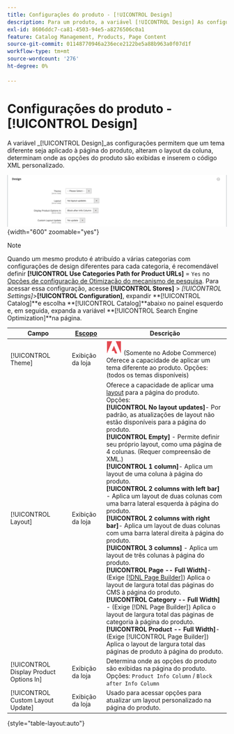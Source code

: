 ```yaml
---
title: Configurações do produto - [!UICONTROL Design]
description: Para um produto, a variável [!UICONTROL Design] As configurações do permitem aplicar um tema diferente a uma página de produto e alterar o layout.
exl-id: 8606ddc7-ca81-4503-94e5-a8276506c0a1
feature: Catalog Management, Products, Page Content
source-git-commit: 01148770946a236ece2122be5a88b963a0f07d1f
workflow-type: tm+mt
source-wordcount: '276'
ht-degree: 0%

---
```


# Configurações do produto - [!UICONTROL Design]

A variável _[!UICONTROL Design]_as configurações permitem que um tema diferente seja aplicado à página do produto, alteram o layout da coluna, determinam onde as opções do produto são exibidas e inserem o código XML personalizado.

![Design](./assets/product-design-ee.png){width="600" zoomable="yes"}

>[!NOTE]
>
>Quando um mesmo produto é atribuído a várias categorias com configurações de design diferentes para cada categoria, é recomendável definir **[!UICONTROL Use Categories Path for Product URLs]** = `Yes` no [Opções de configuração de Otimização do mecanismo de pesquisa](../configuration-reference/catalog/catalog.md#search-engine-optimization). Para acessar essa configuração, acesse  **[!UICONTROL Stores]** > _[!UICONTROL Settings]_>**[!UICONTROL Configuration]**, expandir **[!UICONTROL Catalog]**e escolha **[!UICONTROL Catalog]**abaixo no painel esquerdo e, em seguida, expanda a variável **[!UICONTROL Search Engine Optimization]**na página.

| Campo | [Escopo](../getting-started/websites-stores-views.md#scope-settings) | Descrição |
|---|---|----|
| [!UICONTROL Theme] | Exibição da loja | ![Adobe Commerce](../assets/adobe-logo.svg) (Somente no Adobe Commerce) Oferece a capacidade de aplicar um tema diferente ao produto. Opções: (todos os temas disponíveis) |
| [!UICONTROL Layout] | Exibição da loja | Oferece a capacidade de aplicar uma [layout](../content-design/page-layout.md) para a página do produto. Opções: <br/>**[!UICONTROL No layout updates]**- Por padrão, as atualizações de layout não estão disponíveis para a página do produto.<br/>**[!UICONTROL Empty]** - Permite definir seu próprio layout, como uma página de 4 colunas. (Requer compreensão de XML.) <br/>**[!UICONTROL 1 column]**- Aplica um layout de uma coluna à página do produto.<br/>**[!UICONTROL 2 columns with left bar]** - Aplica um layout de duas colunas com uma barra lateral esquerda à página do produto. <br/>**[!UICONTROL 2 columns with right bar]**- Aplica um layout de duas colunas com uma barra lateral direita à página do produto.<br/>**[!UICONTROL 3 columns]** - Aplica um layout de três colunas à página do produto. <br/>**[!UICONTROL Page -- Full Width]**- (Exige [[!DNL Page Builder]](../page-builder/introduction.md)) Aplica o layout de largura total das páginas do CMS à página do produto.<br/>**[!UICONTROL Category -- Full Width]** - (Exige [!DNL Page Builder]) Aplica o layout de largura total das páginas de categoria à página do produto. <br/>**[!UICONTROL Product -- Full Width]**- (Exige [!UICONTROL Page Builder]) Aplica o layout de largura total das páginas de produto à página do produto. |
| [!UICONTROL Display Product Options In] | Exibição da loja | Determina onde as opções do produto são exibidas na página do produto. Opções: `Product Info Column` / `Block after Info Column` |
| [!UICONTROL Custom Layout Update] | Exibição da loja | Usado para acessar opções para atualizar um layout personalizado na página do produto. |

{style="table-layout:auto"}
